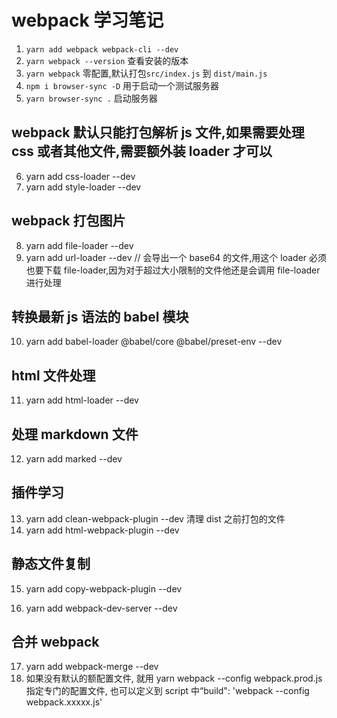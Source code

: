 # webpack 学习笔记

1. `yarn add webpack webpack-cli --dev`
2. `yarn webpack --version` 查看安装的版本
3. `yarn webpack` 零配置,默认打包`src/index.js` 到 `dist/main.js`
4. `npm i browser-sync -D` 用于启动一个测试服务器
5. `yarn browser-sync .` 启动服务器

## webpack 默认只能打包解析 js 文件,如果需要处理 css 或者其他文件,需要额外装 loader 才可以

6. yarn add css-loader --dev
7. yarn add style-loader --dev

## webpack 打包图片

8. yarn add file-loader --dev
9. yarn add url-loader --dev // 会导出一个 base64 的文件,用这个 loader 必须也要下载 file-loader,因为对于超过大小限制的文件他还是会调用 file-loader 进行处理

## 转换最新 js 语法的 babel 模块

10. yarn add babel-loader @babel/core @babel/preset-env --dev

## html 文件处理

11. yarn add html-loader --dev

## 处理 markdown 文件

12. yarn add marked --dev

## 插件学习

13. yarn add clean-webpack-plugin --dev 清理 dist 之前打包的文件
14. yarn add html-webpack-plugin --dev

## 静态文件复制

15. yarn add copy-webpack-plugin --dev

16. yarn add webpack-dev-server --dev

## 合并 webpack

17. yarn add webpack-merge --dev
18. 如果没有默认的额配置文件, 就用 yarn webpack --config webpack.prod.js 指定专门的配置文件, 也可以定义到 script 中“build": 'webpack --config webpack.xxxxx.js'
